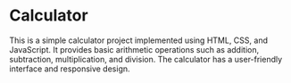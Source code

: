 # Calculator
This is a simple calculator project implemented using HTML, CSS, and JavaScript. It provides basic arithmetic operations such as addition, subtraction, multiplication, and division. The calculator has a user-friendly interface and responsive design.
